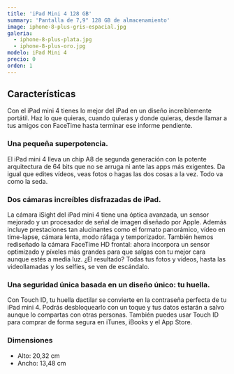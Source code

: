 ```yaml
---
title: 'iPad Mini 4 128 GB'
summary: 'Pantalla de 7,9" 128 GB de almacenamiento'
image: iphone-8-plus-gris-espacial.jpg
galeria:
  - iphone-8-plus-plata.jpg
  - iphone-8-plus-oro.jpg
modelo: iPad Mini 4
precio: 0
orden: 1
---
```


## Características

Con el iPad mini 4 tienes lo mejor del iPad en un diseño increíblemente portátil. Haz lo que quieras, cuando quieras y donde quieras, desde llamar a tus amigos con FaceTime hasta terminar ese informe pendiente.

### Una pequeña superpotencia.
El iPad mini 4 lleva un chip A8 de segunda generación con la potente arquitectura de 64 bits que no se arruga ni ante las apps más exigentes. Da igual que edites vídeos, veas fotos o hagas las dos cosas a la vez. Todo va como la seda.

### Dos cámaras increíbles disfrazadas de iPad.

La cámara iSight del iPad mini 4 tiene una óptica avanzada, un sensor mejorado y un procesador de señal de imagen diseñado por Apple. Además incluye prestaciones tan alucinantes como el formato panorámico, vídeo en time-lapse, cámara lenta, modo ráfaga y temporizador. También hemos rediseñado la cámara FaceTime HD frontal: ahora incorpora un sensor optimizado y píxeles más grandes para que salgas con tu mejor cara aunque estés a media luz. ¿El resultado? Todas tus fotos y vídeos, hasta las videollamadas y los selfies, se ven de escándalo.

### Una seguridad única basada en un diseño único: tu huella.

Con Touch ID, tu huella dactilar se convierte en la contraseña perfecta de tu iPad mini 4. Podrás desbloquearlo con un toque y tus datos estarán a salvo aunque lo compartas con otras personas. También puedes usar Touch ID para comprar de forma segura en iTunes, iBooks y el App Store.

### Dimensiones

  - Alto: 20,32 cm
  - Ancho: 13,48 cm
